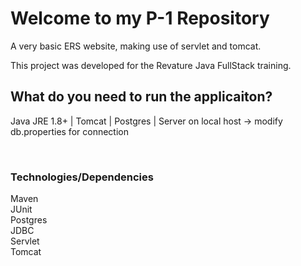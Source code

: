 <h1> Welcome to my P-1 Repository </h1>

<body>
	<p>
	A very basic ERS website, making use of servlet and tomcat.
	</p>
	<p>
		This project was developed for the Revature Java FullStack training.
	</p>
	<h2> What do you need to run the applicaiton? </h2>
	<p> Java JRE 1.8+ | Tomcat | Postgres | Server on local host -> modify db.properties for connection  </p> </br>
	<h3> Technologies/Dependencies </h2>
	<p>
	Maven		</br>
	JUnit		</br>
	Postgres	</br>
	JDBC		</br>
  Servlet		</br>
  Tomcat		</br>
	</p>
</body>